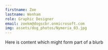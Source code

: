 ```yaml
---
firstname: Zoe 
lastname: Wenham
role: Graphic Designer
email: zoekm@dogscbr.onmicrosoft.com
img: assets/dog_photos/Nymeria_03.jpg
---
```

Here is content which might form part of a blurb
